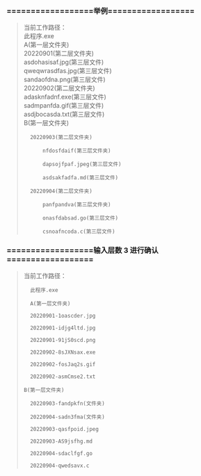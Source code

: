 ### ==================举例==================

> 当前工作路径：  
> 此程序.exe  
> A(第一层文件夹)  
> 20220901(第二层文件夹)  
> asdohasisaf.jpg(第三层文件)  
> qweqwrasdfas.jpg(第三层文件)  
> sandaofdna.png(第三层文件)  
> 20220902(第二层文件夹)  
> adasknfadnf.exe(第三层文件)  
> sadmpanfda.gif(第三层文件)  
> asdjbocasda.txt(第三层文件)  
> B(第一层文件夹)  
>
>     	20220903(第二层文件夹)
>
>     		nfdosfdaif(第三层文件夹)
>
>     		dapsojfpaf.jpeg(第三层文件)
>
>     		asdsakfadfa.md(第三层文件)
>
>     	20220904(第二层文件夹)
>
>     		panfpandva(第三层文件夹)
>
>     		onasfdabsad.go(第三层文件)
>
>     		csnoafncoda.c(第三层文件)

### ==================输入层数 3 进行确认==================

> 当前工作路径：
>
>       此程序.exe
>
>       A(第一层文件夹)
>
>     	20220901-1oascder.jpg
>
>     	20220901-idjg4ltd.jpg
>
>     	20220901-91jS0scd.png
>
>     	20220902-8sJXNsax.exe
>
>     	20220902-fosJaq2s.gif
>
>     	20220902-asmCmse2.txt
>
>     B(第一层文件夹)
>
>     	20220903-fandpkfn(文件夹)
>
>     	20220904-sadn3fma(文件夹)
>
>     	20220903-qasfpoid.jpeg
>
>     	20220903-AS9jsfhg.md
>
>     	20220904-sdaclfgf.go
>
>     	20220904-qwedsavx.c
